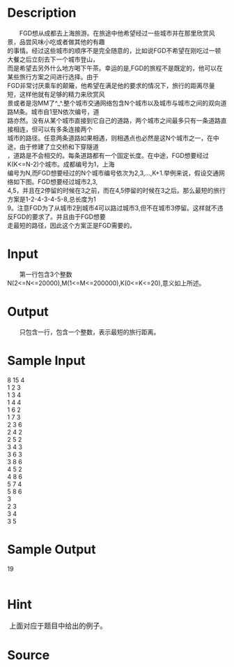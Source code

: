 
# Description

<div class="content"><p>　　FGD想从成都去上海旅游。在旅途中他希望经过一些城市并在那里欣赏风景，品尝风味小吃或者做其他的有趣<br/>
的事情。经过这些城市的顺序不是完全随意的，比如说FGD不希望在刚吃过一顿大餐之后立刻去下一个城市登山，<br/>
而是希望去另外什么地方喝下午茶。幸运的是,FGD的旅程不是既定的，他可以在某些旅行方案之间进行选择。由于<br/>
FGD非常讨厌乘车的颠簸，他希望在满足他的要求的情况下，旅行的距离尽量短，这样他就有足够的精力来欣赏风<br/>
景或者是泡MM了^_^.整个城市交通网络包含N个城市以及城市与城市之间的双向道路M条。城市自1至N依次编号，道<br/>
路亦然。没有从某个城市直接到它自己的道路，两个城市之间最多只有一条道路直接相连，但可以有多条连接两个<br/>
城市的路径。任意两条道路如果相遇，则相遇点也必然是这N个城市之一，在中途，由于修建了立交桥和下穿隧道<br/>
，道路是不会相交的。每条道路都有一个固定长度。在中途，FGD想要经过K(K&lt;=N-2)个城市。成都编号为1，上海<br/>
编号为N,而FGD想要经过的N个城市编号依次为2,3,…,K+1.举例来说，假设交通网络如下图。FGD想要经过城市2,3,<br/>
4,5，并且在2停留的时候在3之前，而在4,5停留的时候在3之后。那么最短的旅行方案是1-2-4-3-4-5-8,总长度为1<br/>
9。注意FGD为了从城市2到城市4可以路过城市3,但不在城市3停留。这样就不违反FGD的要求了。并且由于FGD想要<br/>
走最短的路径，因此这个方案正是FGD需要的。</p></div>

# Input

<div class="content"><p>　　第一行包含3个整数N(2&lt;=N&lt;=20000),M(1&lt;=M&lt;=200000),K(0&lt;=K&lt;=20),意义如上所述。</p></div>

# Output

<div class="content"><p>　　只包含一行，包含一个整数，表示最短的旅行距离。</p></div>

# Sample Input

<div class="content"><span class="sampledata">8 15 4<br/>
1 2 3<br/>
1 3 4<br/>
1 4 4<br/>
1 6 2<br/>
1 7 3<br/>
2 3 6<br/>
2 4 2<br/>
2 5 2<br/>
3 4 3<br/>
3 6 3<br/>
3 8 6<br/>
4 5 2<br/>
4 8 6<br/>
5 7 4<br/>
5 8 6<br/>
3<br/>
2 3<br/>
3 4<br/>
3 5</span></div>

# Sample Output

<div class="content"><span class="sampledata">19<br/>
<br/>
</span></div>

# Hint

<div class="content"><p></p><p><span style="font-size: medium;"><img border="0" alt="" src="source/bzoj/1097/img/aHR0cHM6Ly9seWRzeS5jb20vSnVkZ2VPbmxpbmUvaW1hZ2VzLzEwOTcuanBn.jpg"/> 上面对应于题目中给出的例子。</span></p><p></p></div>

# Source

<div class="content"><p><a href="problemset.php?search="></a></p></div>

